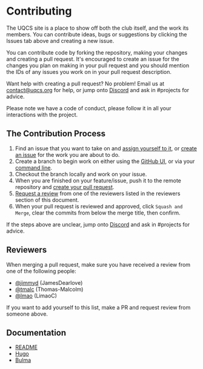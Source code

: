 # Contributing

The UQCS site is a place to show off both the club itself, and the work its members. You can contribute ideas, bugs or suggestions by clicking the Issues tab above and creating a new issue.

You can contribute code by forking the repository, making your changes and creating a pull request. It's encouraged to create an issue for the changes you plan on making in your pull request and you should mention the IDs of any issues you work on in your pull request description.

Want help with creating a pull request? No problem!
Email us at contact@uqcs.org for help, or jump onto [Discord](https://discord.uqcs.org/) and ask in #projects for advice.

Please note we have a code of conduct, please follow it in all your interactions with the project.

## The Contribution Process

1. Find an issue that you want to take on and [assign yourself to it](https://help.github.com/en/github/managing-your-work-on-github/assigning-issues-and-pull-requests-to-other-github-users), or [create an issue](https://help.github.com/en/github/managing-your-work-on-github/creating-an-issue) for the work you are about to do.
2. Create a branch to begin work on either using the [GitHub UI](https://help.github.com/en/github/collaborating-with-issues-and-pull-requests/creating-and-deleting-branches-within-your-repository), or via your [command line](https://git-scm.com/book/en/v2/Git-Branching-Basic-Branching-and-Merging).
3. Checkout the branch locally and work on your issue.
4. When you are finished on your feature/issue, push it to the remote repository and [create your pull request](https://help.github.com/en/github/collaborating-with-issues-and-pull-requests/creating-a-pull-request).
5. [Request a review](https://help.github.com/en/github/collaborating-with-issues-and-pull-requests/requesting-a-pull-request-review) from one of the reviewers listed in the reviewers section of this document.
6. When your pull request is reviewed and approved, click `Squash and Merge`, clear the commits from below the merge title, then confirm.

If the steps above are unclear, jump onto [Discord](https://discord.uqcs.org/) and ask in #projects for advice.

## Reviewers

When merging a pull request, make sure you have received a review from one of the following people:

* [@jimmyd](https://github.com/JamesDearlove) (JamesDearlove)
* [@tmalc](https://github.com/Thomas-Malcolm) (Thomas-Malcolm)
* [@lmao](https://github.com/LimaoC) (LimaoC)

If you want to add yourself to this list, make a PR and request review from someone above.

## Documentation

* [README](README.md)
* [Hugo](https://gohugo.io/documentation/)
* [Bulma](https://bulma.io/documentation/)
